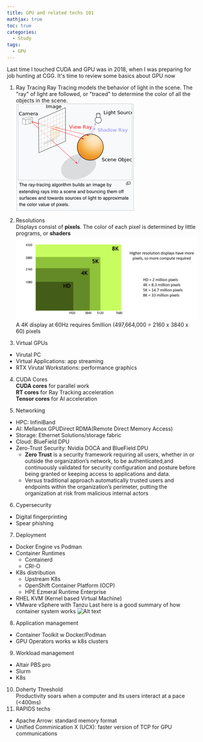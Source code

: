 ```yaml
---
title: GPU and related techs 101
mathjax: true
toc: true
categories:
  - Study
tags:
  - GPU
---
```


Last time I touched CUDA and GPU was in 2018, when I was preparing for job hunting at CGG. It's time to review some basics about GPU now

1. Ray Tracing
Ray Tracing models the behavior of light in the scene. The "ray" of light are followed, or "traced" to determine the color of all the objects in the scene.  
![Alt text](/assets/images/2024/24-05-02-GPU-101_files/raytracing.png)     

2. Resolutions  
Displays consist of **pixels**.  The color of each pixel is determined by little programs, or **shaders**
![Alt text](/assets/images/2024/24-05-02-GPU-101_files/resolution.png) 
A 4K display at 60Hz requires 5million (497,664,000 = 2160 x 3840 x 60) pixels

3. Virtual GPUs
  - Virutal PC
  - Virtual Applications: app streaming
  - RTX Virutal Workstations: performance graphics

4. CUDA Cores  
**CUDA cores** for parallel work  
**RT cores** for Ray Tracking acceleration  
**Tensor cores** for AI acceleration  

5. Networking
  - HPC: InfiniBand  
  - AI:  Mellanox GPUDirect RDMA(Remote Direct Memory Access)  
  - Storage: Ethernet Solutions/storage fabric
  - Cloud: BlueField DPU
  - Zero-Trust Security: Nvidia DOCA and BlueField DPU  
    - **Zero Trust** is a security framework requiring all users, whether in or outside the organization’s network, to be authenticated,and continuously validated for security configuration and posture before being granted or keeping access to applications and data. 
    - Versus traditional approach automatically trusted users and endpoints within the organization’s perimeter, putting the organization at risk from malicious internal actors 

6. Cypersecurity
  - Digital fingerprinting
  - Spear phishing

7. Deployment
  - Docker Engine vs Podman
  - Container Runtimes
    - Containerd 
    - CRI-O  
  - K8s distribution
    - Upstream K8s
    - OpenShift Container Platform (OCP)
    - HPE Ezmeral Runtime Enterprise
  - RHEL KVM (Kernel based Virtual Machine)
  - VMware vSphere with Tanzu
  Last here is a good summary of how container system works
  ![Alt text](/assets/images/2024/24-05-02-GPU-101_files/container.png)  
8.  Application management
  - Container Toolkit w Docker/Podman 
  - GPU Operators works w k8s clusters
9. Workload management
  - Altair PBS pro
  - Slurm
  - K8s

10. Doherty Threshold  
  Productivity soars when a computer and its users interact at a pace (<400ms)
11. RAPIDS techs
  - Apache Arrow: standard memory format 
  - Unified Comminication X (UCX): faster version of TCP for GPU communications